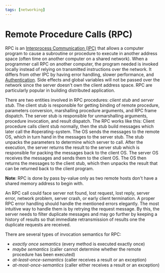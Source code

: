 ```yaml
---
tags: [networking]
---
```


# Remote Procedure Calls (RPC)

RPC is an [Interprocess Communication (IPC)](202210262136.md) that allows a
computer program to cause a subroutine or procedure to execute in another
address space (often time on another computer on a shared network). When a
programmer call RPC on another computer, the program needed is invoked locally
instead of relying on transmitted instructions over the network. It differs from
other IPC by having error handling, slower performance, and
[Authentication](202210040915.md). Side effects and global variables will not be
passed over the network since the server doesn't own the client address space.
RPC are particularly popular in building distributed application.

There are two entities involved in RPC procedures: *client stub* and *server
stub*. The client stub is responsible for getting binding of remote procedure,
parameters conversion, marshalling procedure arguments, and RPC frame dispatch.
The server stub is responsible for unmarshalling arguments, procedure
invocation, and result dispatch. The RPC works like this: Client procedure calls
client stub normally, then the stub build messages which later call the
#operating-system. The OS sends the messages to the remote OS, which in turn
hand in the messages to the server stub. The stub unpacks the parameters to
determine which server to call. After the execution, the server returns the
result to the server stub which is responsible for packing the messages back to
the client OS. The server OS receives the messages and sends them to the client
OS. The OS then returns the messages to the client stub, which then unpacks the
result that can be returned back to the client program.

**Note**: RPC is done by pass by-value only as two remote hosts don't have a
shared memory address to begin with.

An RPC call could face server not found, lost request, lost reply, server error,
network problem, server crash, or early client termination. A proper RPC error
handling should handle the mentioned errors elegantly. The most intuitive way to
handle them is by retrying the request message. By this, the server needs to
filter duplicate messages and may go further by keeping a history of results so
that immediate retransmission of results one the duplicate requests are
received.

There are several types of invocation semantics for RPC:
- *exactly once semantics* (every method is executed exactly once)
- *maybe semantics* (caller cannot determine whether the remote procedure has
  been executed)
- *at-least-once-semantics* (caller receives a result or an exception)
- *at-most-once-semantics* (caller either receives a result or an exception)
